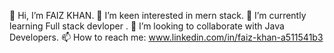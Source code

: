 👋 Hi, I’m FAIZ KHAN.
👀 I’m keen interested in mern stack.
🔭 I’m currently learning Full stack devloper .
👯 I’m looking to collaborate with Java Developers.
📫 How to reach me: www.linkedin.com/in/faiz-khan-a511541b3


<!---
kfaiz2215/kfaiz2215 is a ✨ special ✨ repository because its `README.md` (this file) appears on your GitHub profile.
You can click the Preview link to take a look at your changes.
--->
